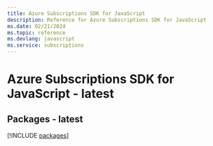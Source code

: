 ```yaml
---
title: Azure Subscriptions SDK for JavaScript
description: Reference for Azure Subscriptions SDK for JavaScript
ms.date: 02/21/2024
ms.topic: reference
ms.devlang: javascript
ms.service: subscriptions
---
```

# Azure Subscriptions SDK for JavaScript - latest
## Packages - latest
[!INCLUDE [packages](subscriptions-index.md)]